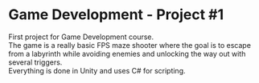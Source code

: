 # Game Development - Project #1
First project for Game Development course. <br/>
The game is a really basic FPS maze shooter where the goal is to escape from a labyrinth while avoiding enemies and unlocking the way out with
several triggers. <br/>
Everything is done in Unity and uses C# for scripting.
